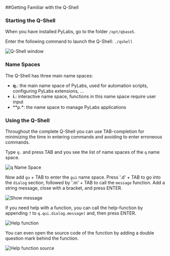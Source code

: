 [imgQshell1]: images/images50/qshell/Q-Shell_01.png
[imgQshell2]: images/images50/qshell/Q-Shell_02.png
[imgQshell3]: images/images50/qshell/Q-Shell_03.png
[imgQshell4]: images/images50/qshell/Q-Shell_04.png
[imgQshell5]: images/images50/qshell/Q-Shell_05.png


##Getting Familiar with the Q-Shell

### Starting the Q-Shell
When you have installed PyLabs, go to the folder `/opt/qbase5`.

Enter the following command to launch the Q-Shell: `./qshell`

![Q-Shell window][imgQshell1]


### Name Spaces

The Q-Shell has three main name spaces:

* **q.**: the main name space of PyLabs, used for automation scripts, configuring PyLabs extensions, ...
* **i.**: interactive name space, functions in this name space require user input
* **p.*: the name space to manage PyLabs applications


### Using the Q-Shell

Throughout the complete Q-Shell you can use TAB-completion for minimizing the time in entering commands and avoiding to enter erroneous commands.

Type `q.` and press TAB and you see the list of name spaces of the `q` name space.

![q Name Space][imgQshell2]

Now add `gu` + TAB to enter the `gui` name space. Press '.d' + TAB to go into the `dialog` section, followed by '.m' + TAB to call the `message` function.
Add a string message, close with a bracket, and press ENTER.

![Show message][imgQshell3]

If you need help with a function, you can call the help-function by appending `?` to `q.qui.dialog.message(` and, then press ENTER.

![Help function][imgQshell4]

You can even open the source code of the function by adding a double question mark behind the function.

![Help function source][imgQshell5]
